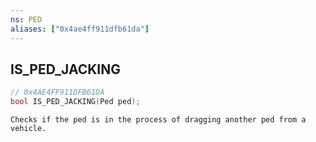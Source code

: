 ```yaml
---
ns: PED
aliases: ["0x4ae4ff911dfb61da"]
---
```

## IS_PED_JACKING

```c
// 0x4AE4FF911DFB61DA
bool IS_PED_JACKING(Ped ped);
```

```
Checks if the ped is in the process of dragging another ped from a vehicle.
```
